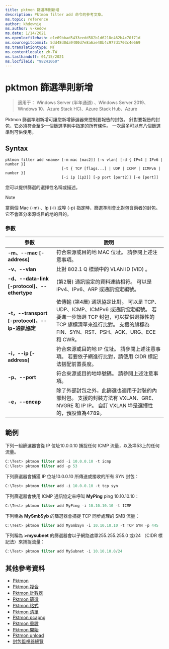 ```yaml
---
title: pktmon 篩選準則新增
description: Pktmon filter add 命令的參考文章。
ms.topic: reference
author: khdownie
ms.author: v-kedow
ms.date: 1/14/2021
ms.openlocfilehash: e1e69bbad5433eedd582b1d6218e462b4c70f71d
ms.sourcegitcommit: 5dd48d0da9400d7e8a6ae40b4c977d1703c4e669
ms.translationtype: MT
ms.contentlocale: zh-TW
ms.lasthandoff: 01/15/2021
ms.locfileid: "98241060"
---
```

# <a name="pktmon-filter-add"></a>pktmon 篩選準則新增

> 適用于： Windows Server (半年通道) 、Windows Server 2019、Windows 10、Azure Stack HCI、Azure Stack Hub、Azure

Pktmon 篩選準則新增可讓您新增篩選器來控制要報告的封包。 針對要報告的封包，它必須符合至少一個篩選準則中指定的所有條件。 一次最多可以有八個篩選準則可供使用。

## <a name="syntax"></a>Syntax

```
pktmon filter add <name> [-m mac [mac2]] [-v vlan] [-d { IPv4 | IPv6 | number }]
                         [-t { TCP [flags...] | UDP | ICMP | ICMPv6 | number }]
                         [-i ip [ip2]] [-p port [port2]] [-e [port]]
```

您可以提供篩選的選擇性名稱或描述。

  > [!NOTE]
  > 當兩個 Mac (-m) 、Ip (-i) 或埠 (-p) 指定時，篩選準則會比對包含兩者的封包。 它不會區分來源或目的地的目的。

### <a name="parameters"></a>參數

| **參數** | **說明** |
| ------------- | --------------- |
| **-m、--mac [-address]** | 符合來源或目的地 MAC 位址。 請參閱上述注意事項。 |
| **-v、--vlan** | 比對 802.1 Q 標頭中的 VLAN ID (VID) 。 |
| **-d、--data-link [-protocol]、--ethertype** |  (第2層) 通訊協定的資料連結相符。 可以是 IPv4、IPv6、ARP 或通訊協定編號。 |
| **-t，--transport [-protocol]，--ip-通訊協定** | 依傳輸 (第4層) 通訊協定比對。 可以是 TCP、UDP、ICMP、ICMPv6 或通訊協定編號。 若要進一步篩選 TCP 封包，可以提供選擇性的 TCP 旗標清單來進行比對。 支援的旗標為 FIN、SYN、RST、PSH、ACK、URG、ECE 和 CWR。 |
| **-i，--ip [-address]** | 符合來源或目的地 IP 位址。 請參閱上述注意事項。 若要依子網進行比對，請使用 CIDR 標記法搭配前置長度。 |
| **-p、--port** | 符合來源或目的地埠號碼。 請參閱上述注意事項。 |
| **-e，--encap** | 除了外部封包之外，此篩選也適用于封裝的內部封包。 支援的封裝方法有 VXLAN、GRE、NVGRE 和 IP IP。 自訂 VXLAN 埠是選擇性的，預設值為4789。 |

## <a name="examples"></a>範例

下列一組篩選器會從 IP 位址10.0.0.10 捕捉任何 ICMP 流量，以及埠53上的任何流量。

```PowerShell
C:\Test> pktmon filter add -i 10.0.0.10 -t icmp
C:\Test> pktmon filter add -p 53
```

下列篩選器會捕獲 IP 位址10.0.0.10 所傳送或接收的所有 SYN 封包：

```PowerShell
C:\Test> pktmon filter add -i 10.0.0.10 -t tcp syn
```

下列篩選器會使用 ICMP 通訊協定來呼叫 **MyPing** ping 10.10.10.10：

```PowerShell
C:\Test> pktmon filter add MyPing -i 10.10.10.10 -t ICMP
```

下列稱為 **MySmbSyb** 的篩選器會捕捉 TCP 同步處理的 SMB 流量：

```PowerShell
C:\Test> pktmon filter add MySmbSyn -i 10.10.10.10 -t TCP SYN -p 445
```

下列稱為 **>mysubnet** 的篩選器會以子網路遮罩255.255.255.0 或/24 （CIDR 標記法）來捕捉流量：

```PowerShell
C:\Test> pktmon filter add MySubnet -i 10.10.10.0/24
```

## <a name="other-references"></a>其他參考資料

- [Pktmon](pktmon.md)
- [Pktmon 複合](pktmon-comp.md)
- [Pktmon 計數器](pktmon-counters.md)
- [Pktmon 篩選](pktmon-filter.md)
- [Pktmon 格式](pktmon-format.md)
- [Pktmon 清單](pktmon-list.md)
- [Pktmon pcapng](pktmon-pcapng.md)
- [Pktmon 重設](pktmon-reset.md)
- [Pktmon 開始](pktmon-start.md)
- [Pktmon unload](pktmon-unload.md)
- [封包監視器總覽](/windows-server/networking/technologies/pktmon/pktmon)
